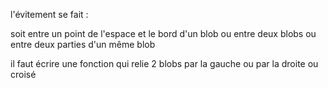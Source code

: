 l'évitement se fait :

soit entre un point de l'espace et le bord d'un blob
ou entre deux blobs
ou entre deux parties d'un même blob

il faut écrire une fonction qui relie 2 blobs par la gauche ou par la droite ou croisé